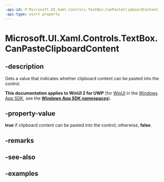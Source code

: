 ```yaml
---
-api-id: P:Microsoft.UI.Xaml.Controls.TextBox.CanPasteClipboardContent
-api-type: winrt property
---
```


<!-- Property syntax.
public bool CanPasteClipboardContent { get; }
-->

# Microsoft.UI.Xaml.Controls.TextBox.CanPasteClipboardContent

## -description

Gets a value that indicates whether clipboard content can be pasted into the control.

**This documentation applies to WinUI 2 for UWP** (for [WinUI](/windows/apps/winui/winui3/) in the [Windows App SDK](/windows/apps/windows-app-sdk/), see the **[Windows App SDK namespaces](/windows/windows-app-sdk/api/winrt/)**).

## -property-value

**true** if clipboard content can be pasted into the control; otherwise, **false**.

## -remarks

## -see-also

## -examples

